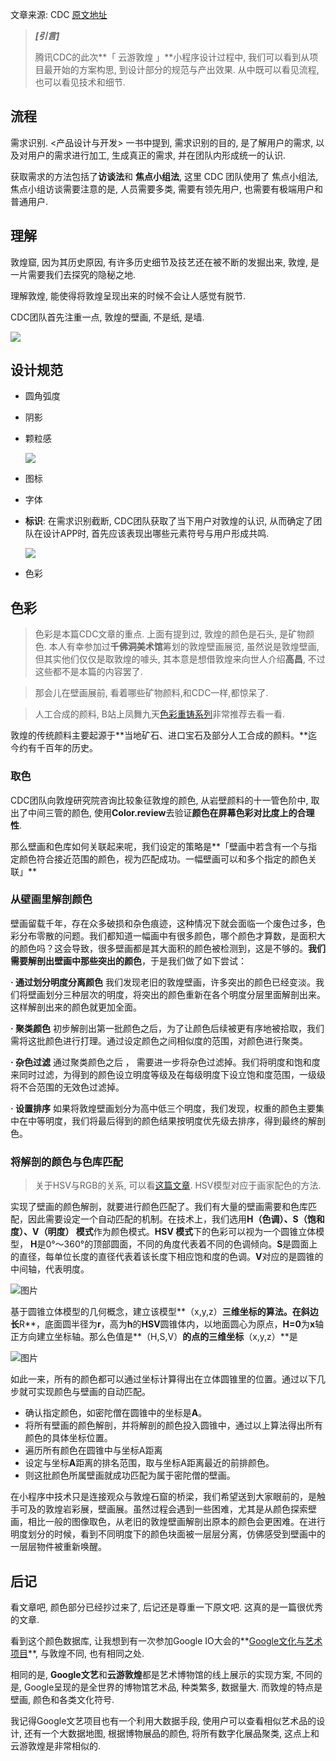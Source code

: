 文章来源: CDC [原文地址](https://mp.weixin.qq.com/s/lva_OQgf_IpXqKgR4Szlww)

> _**[引言]**_
>
> 腾讯CDC的此次**「 云游敦煌 」**小程序设计过程中, 我们可以看到从项目最开始的方案构思, 到设计部分的规范与产出效果. 从中既可以看见流程, 也可以看见技术和细节.

## 流程

需求识别. <产品设计与开发> 一书中提到, 需求识别的目的, 是了解用户的需求, 以及对用户的需求进行加工, 生成真正的需求, 并在团队内形成统一的认识.

获取需求的方法包括了**访谈法**和 **焦点小组法**, 这里 CDC 团队使用了 焦点小组法, 焦点小组访谈需要注意的是, 人员需要多类, 需要有领先用户, 也需要有极端用户和普通用户.

## 理解

敦煌窟, 因为其历史原因, 有许多历史细节及技艺还在被不断的发掘出来, 敦煌, 是一片需要我们去探究的隐秘之地.

理解敦煌, 能使得将敦煌呈现出来的时候不会让人感觉有脱节.

CDC团队首先注重一点, 敦煌的壁画, 不是纸, 是墙.

![](https://pic3.zhimg.com/80/v2-e4ba195ba4a41156f74edce1fa584942_1440w.jpg)

## 设计规范

- 圆角弧度

- 阴影

- 颗粒感

  ![](https://nimg.ws.126.net/?url=http%3A%2F%2Fdingyue.ws.126.net%2F2020%2F0403%2Fafe1afe1p00q87jal00ecd200u000eag00zk00gx.png&thumbnail=650x2147483647&quality=80&type=jpg)

- 图标

- 字体

- **标识**: 在需求识别截断, CDC团队获取了当下用户对敦煌的认识, 从而确定了团队在设计APP时, 首先应该表现出哪些元素符号与用户形成共鸣.

  ![](https://mmbiz.qpic.cn/mmbiz_png/DKcPurxib9LxxxzjGqRAMGOHTCrHDTvpk2jYflP5sxEmh63VN6UqTmDMTYtnSceyiaUaexpYK9FAt4lJb0ohOr5w/640?wx_fmt=png&tp=webp&wxfrom=5&wx_lazy=1&wx_co=1)

- 色彩

## 色彩

> 色彩是本篇CDC文章的重点. 上面有提到过, 敦煌的颜色是石头, 是矿物颜色. 本人有幸参加过**千佛洞美术馆**筹划的敦煌壁画展览, 虽然说是敦煌壁画, 但其实他们仅仅是取敦煌的噱头, 其本意是想借敦煌来向世人介绍**高昌**, 不过这些都不是本篇的内容罢了. 

> 那会儿在壁画展前, 看着哪些矿物颜料,和CDC一样,都惊呆了.

> 人工合成的颜料, B站上凤舞九天[色彩重铸系列](https://space.bilibili.com/865267)非常推荐去看一看.

敦煌的传统颜料主要起源于**当地矿石、进口宝石及部分人工合成的颜料。**迄今约有千百年的历史。

### 取色

CDC团队向敦煌研究院咨询比较象征敦煌的颜色, 从岩壁颜料的十一管色阶中, 取出了中间三管的颜色, 使用**Color.review**去验证**颜色在屏幕色彩对比度上的合理性**. 

那么壁画和色库如何关联起来呢，我们设定的策略是**「壁画中若含有一个与指定颜色符合接近范围的颜色，视为匹配成功。一幅壁画可以和多个指定的颜色关联」**

### **从壁画里解剖颜色**

壁画留载千年，存在众多破损和杂色痕迹，这种情况下就会面临一个废色过多，色彩分布零散的问题。我们都知道一幅画中有很多颜色，哪个颜色才算数，是面积大的颜色吗？这会导致，很多壁画都是其大面积的颜色被检测到，这是不够的。**我们需要解剖出壁画中那些突出的颜色**，于是我们做了如下尝试：

**· 通过划分明度分离颜色**
我们发现老旧的敦煌壁画，许多突出的颜色已经变淡。我们将壁画划分三种层次的明度，将突出的颜色重新在各个明度分层里面解剖出来。这样解剖出来的颜色就更加全面。

**· 聚类颜色**
初步解剖出第一批颜色之后，为了让颜色后续被更有序地被拾取，我们需将这批颜色进行打理。通过设定颜色之间相似度的范围，对颜色进行聚类。

**· 杂色过滤**
通过聚类颜色之后 ， 需要进一步将杂色过滤掉。我们将明度和饱和度来同时过滤，为得到的颜色设立明度等级及在每级明度下设立饱和度范围，一级级将不合范围的无效色过滤掉。

**· 设置排序**
如果将敦煌壁画划分为高中低三个明度，我们发现，权重的颜色主要集中在中等明度，我们将最后得到的颜色结果按明度优先级去排序，得到最终的解剖色。

### **将解剖的颜色与色库匹配**

> 关于HSV与RGB的关系, 可以看[这篇文章](https://blog.csdn.net/m0_37192554/article/details/82012532). HSV模型对应于画家配色的方法.

实现了壁画的颜色解剖，就要进行颜色匹配了。我们有大量的壁画需要和色库匹配，因此需要设定一个自动匹配的机制。在技术上，我们选用**H（色调）、S（饱和度）、V（明度） 模式**作为颜色模式。**HSV 模式**下的色彩可以视为一个圆锥立体模型， **H**是0°～360°的顶部圆面，不同的角度代表着不同的色调倾向。**S**是圆面上的直径，每单位长度的直径代表着该长度下相应饱和度的色调。**V**对应的是圆锥的中间轴，代表明度。

![图片](https://www.leaxr.com/pluginfile.php/3606/mod_resource/content/1/Chroma.jpg)

基于圆锥立体模型的几何概念，建立该模型**（x,y,z）**三维坐标的算法。在斜边长**R**，底面圆半径为**r**，高为**h**的**HSV**圆锥体内，以地面圆心为原点，**H=0**为**x**轴正方向建立坐标轴。那么色值是**（H,S,V）**的点的三维坐标**（x,y,z）**是

![图片](https://mmbiz.qpic.cn/mmbiz_png/DKcPurxib9LxxxzjGqRAMGOHTCrHDTvpk0d1fzG9WZIFm7ps9BIqImLQDWEKUHCzMeqCVcqbkb7sSTiaVCnUuQSw/640?wx_fmt=png&tp=webp&wxfrom=5&wx_lazy=1&wx_co=1)

如此一来，所有的颜色都可以通过坐标计算得出在立体圆锥里的位置。通过以下几步就可实现颜色与壁画的自动匹配。

- 确认指定颜色，如密陀僧在圆锥中的坐标是**A**。
- 将所有壁画的颜色解剖，并将解剖的颜色投入圆锥中，通过以上算法得出所有颜色的具体坐标位置。
- 遍历所有颜色在圆锥中与坐标A距离
- 设定与坐标**A**距离的排名范围，取与坐标A距离最近的前排颜色。
- 则这批颜色所属壁画就成功匹配为属于密陀僧的壁画。

在小程序中技术只是连接观众与敦煌石窟的桥梁，我们希望送到大家眼前的，是触手可及的敦煌岩彩展，壁画展。虽然过程会遇到一些困难，尤其是从颜色探索壁画，相比一般的图像取色，从老旧的敦煌壁画解剖出原本的颜色会更困难。在进行明度划分的时候，看到不同明度下的颜色块面被一层层分离，仿佛感受到壁画中的一层层物件被重新唤醒。

## 后记

看文章吧, 颜色部分已经抄过来了, 后记还是尊重一下原文吧. 这真的是一篇很优秀的文章.

看到这个颜色数据库, 让我想到有一次参加Google IO大会的**[Google文化与艺术项目](https://artsandculture.google.com/?hl=zh-CN)**, 与敦煌不同, 也有相同之处.

相同的是, **Google文艺**和**云游敦煌**都是艺术博物馆的线上展示的实现方案, 不同的是, Google呈现的是全世界的博物馆艺术品, 种类繁多, 数据量大. 而敦煌的特点是壁画, 颜色和各类文化符号.

我记得Google文艺项目也有一个利用大数据手段, 使用户可以查看相似艺术品的设计, 还有一个大数据地图, 根据博物展品的颜色, 将所有数字化展品聚类, 这点上和云游敦煌是非常相似的.